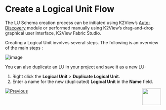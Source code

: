 # Create a Logical Unit Flow 

The LU Schema creation process can be initiated using K2View’s [Auto-Discovery](https://github.com/k2view-academy/K2View-Academy/blob/master/articles/03_logical_units/06_auto_discovery_wizard.md)  module or performed manually using K2View’s drag-and-drop graphical user interface, K2View Fabric Studio. 

Creating a Logical Unit involves several steps. The following is an overview of the main steps :

![image](https://github.com/k2view-academy/K2View-Academy/blob/master/articles/03_logical_units/images/1.3_Create_an_LU_Flow.png)

You can also duplicate an LU in your project and save it as a new LU:
1. Right click the **Logical Unit** > **Duplicate Logical Unit**.
1. Enter a name for the new (duplicated) **Logical Unit** in the **Name** field.  

[![Previous](https://github.com/k2view-academy/K2View-Academy/blob/master/articles/images/Previous.png)](https://github.com/k2view-academy/K2View-Academy/blob/master/articles/03_logical_units/01_LU_overview.md)[<img align="right" width="60" height="54" src="https://github.com/k2view-academy/K2View-Academy/blob/master/articles/images/Next.png">](https://github.com/k2view-academy/K2View-Academy/blob/master/articles/03_logical_units/03_LU_schema_window.md)
